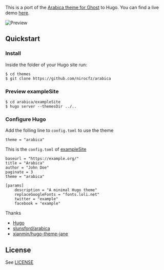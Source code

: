 This is a port of the [Arabica theme for Ghost](https://github.com/slunsford/arabica) to Hugo. You can find a live demo [here](https://arabica.netlify.com).

![Preview](https://raw.githubusercontent.com/nirocfz/arabica/master/images/screenshot.png)

## Quickstart

### Install

Inside the folder of your Hugo site run:

```
$ cd themes
$ git clone https://github.com/nirocfz/arabica
```

### Preview exampleSite

```
$ cd arabica/exampleSite
$ hugo server --themesDir ../..
```

### Configure Hugo

Add the folling line to `config.toml` to use the theme

```
theme = "arabica"
```

This is the `config.toml` of [exampleSite](/exampleSite)

```
baseurl = "https://example.org/"
title = "Arabica"
author = "John Doe"
paginate = 3
theme = "arabica"

[params]
    description = "A minimal Hugo theme"
    replaceGoogleFonts = "fonts.loli.net"
    twitter = "example"
    facebook = "example"
```

Thanks

* [Hugo](https://gohugo.io/)
* [slunsford/arabica](https://github.com/slunsford/arabica)
* [xianmin/hugo-theme-jane](https://github.com/xianmin/hugo-theme-jane)

## License

See [LICENSE](https://raw.githubusercontent.com/nirocfz/arabica/master/LICENSE.md)
